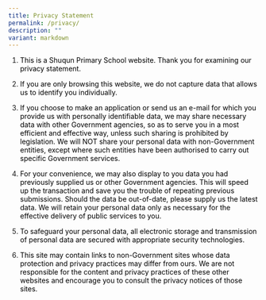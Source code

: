 ```yaml
---
title: Privacy Statement
permalink: /privacy/
description: ""
variant: markdown
---
```

<ol>
<li><span style="color: #000000;">This is a Shuqun Primary School website. Thank you for examining our privacy statement.</span></li>
</ol>
<ol start="2">
<li><span style="color: #000000;">If you are only browsing this website, we do not capture data that allows us to identify you individually.</span></li>
</ol>
<ol start="3">
<li><span style="color: #000000;">If you choose to make an application or send us an e-mail for which you provide us with personally identifiable data, we may share necessary data with other Government agencies, so as to serve you in a most efficient and effective way, unless such sharing is prohibited by legislation. We will NOT share your personal data with non-Government entities, except where such entities have been authorised to carry out specific Government services.</span></li>
</ol>
<ol start="4">
<li><span style="color: #000000;">For your convenience, we may also display to you data you had previously supplied us or other Government agencies. This will speed up the transaction and save you the trouble of repeating previous submissions. Should the data be out-of-date, please supply us the latest data. We will retain your personal data only as necessary for the effective delivery of public services to you.</span></li>
</ol>
<ol start="5">
<li><span style="color: #000000;">To safeguard your personal data, all electronic storage and transmission of personal data are secured with appropriate security technologies.</span></li>
</ol>
<ol start="6">
<li><span style="color: #000000;">This site may contain links to non-Government sites whose data protection and privacy practices may differ from ours. We are not responsible for the content and privacy practices of these other websites and encourage you to consult the privacy notices of those sites.</span></li>
</ol>